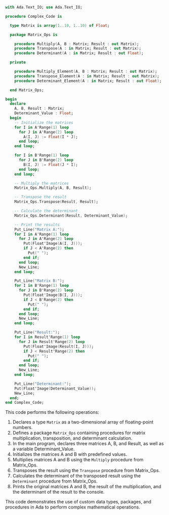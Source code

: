 ```ada
with Ada.Text_IO; use Ada.Text_IO;

procedure Complex_Code is

  type Matrix is array(1..10, 1..10) of Float;

  package Matrix_Ops is

    procedure Multiply(A, B : Matrix; Result : out Matrix);
    procedure Transpose(A : in Matrix; Result : out Matrix);
    procedure Determinant(A : in Matrix; Result : out Float);

  private

    procedure Multiply_Element(A, B : Matrix; Result : out Matrix);
    procedure Transpose_Element(A : in Matrix; Result : out Matrix);
    procedure Determinant_Element(A : in Matrix; Result : out Float);

  end Matrix_Ops;

begin
  declare
    A, B, Result : Matrix;
    Determinant_Value : Float;
  begin
    -- Initialize the matrices
    for I in A'Range(1) loop
      for J in A'Range(2) loop
        A(I, J) := Float(I * J);
      end loop;
    end loop;

    for I in B'Range(1) loop
      for J in B'Range(2) loop
        B(I, J) := Float(J * I);
      end loop;
    end loop;

    -- Multiply the matrices
    Matrix_Ops.Multiply(A, B, Result);

    -- Transpose the result
    Matrix_Ops.Transpose(Result, Result);

    -- Calculate the determinant
    Matrix_Ops.Determinant(Result, Determinant_Value);

    -- Print the results
    Put_Line("Matrix A:");
    for I in A'Range(1) loop
      for J in A'Range(2) loop
        Put(Float'Image(A(I, J)));
        if J < A'Range(2) then
          Put(" ");
        end if;
      end loop;
      New_Line;
    end loop;

    Put_Line("Matrix B:");
    for I in B'Range(1) loop
      for J in B'Range(2) loop
        Put(Float'Image(B(I, J)));
        if J < B'Range(2) then
          Put(" ");
        end if;
      end loop;
      New_Line;
    end loop;

    Put_Line("Result:");
    for I in Result'Range(1) loop
      for J in Result'Range(2) loop
        Put(Float'Image(Result(I, J)));
        if J < Result'Range(2) then
          Put(" ");
        end if;
      end loop;
      New_Line;
    end loop;

    Put_Line("Determinant:");
    Put(Float'Image(Determinant_Value));
    New_Line;
  end;
end Complex_Code;
```

This code performs the following operations:

1. Declares a type `Matrix` as a two-dimensional array of floating-point numbers.
2. Defines a package `Matrix_Ops` containing procedures for matrix multiplication, transposition, and determinant calculation.
3. In the main program, declares three matrices A, B, and Result, as well as a variable Determinant_Value.
4. Initializes the matrices A and B with predefined values.
5. Multiplies matrices A and B using the `Multiply` procedure from Matrix_Ops.
6. Transposes the result using the `Transpose` procedure from Matrix_Ops.
7. Calculates the determinant of the transposed result using the `Determinant` procedure from Matrix_Ops.
8. Prints the original matrices A and B, the result of the multiplication, and the determinant of the result to the console.

This code demonstrates the use of custom data types, packages, and procedures in Ada to perform complex mathematical operations.